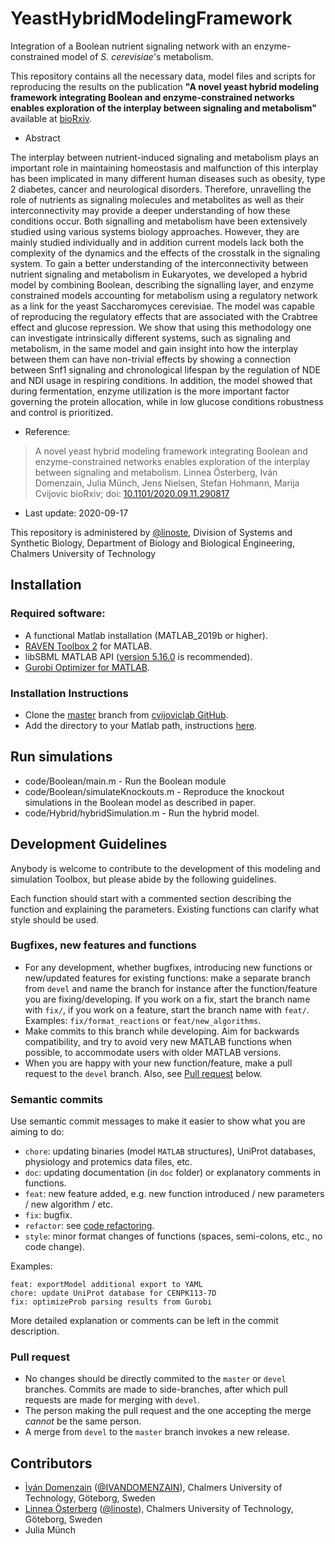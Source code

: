 # YeastHybridModelingFramework

Integration of a Boolean nutrient signaling network with an enzyme-constrained model of *S. cerevisiae*'s metabolism.

This repository contains all the necessary data, model files and scripts for reproducing the results on the publication **"A novel yeast hybrid modeling framework integrating Boolean and enzyme-constrained networks enables exploration of the interplay between signaling and metabolism"** available at [bioRxiv](https://www.biorxiv.org/content/10.1101/2020.09.11.290817v1).

- Abstract

The interplay between nutrient-induced signaling and metabolism plays an important role in maintaining homeostasis and malfunction of this interplay has been implicated in many different human diseases such as obesity, type 2 diabetes, cancer and neurological disorders. Therefore, unravelling the role of nutrients as signaling molecules and metabolites as well as their interconnectivity may provide a deeper understanding of how these conditions occur. Both signalling and metabolism have been extensively studied using various systems biology approaches. However, they are mainly studied individually and in addition current models lack both the complexity of the dynamics and the effects of the crosstalk in the signaling system. To gain a better understanding of the interconnectivity between nutrient signaling and metabolism in Eukaryotes, we developed a hybrid model by combining Boolean, describing the signalling layer, and enzyme constrained models  accounting for metabolism using a regulatory network as a link for the yeast Saccharomyces cerevisiae. The model was capable of reproducing the regulatory effects that are associated with the Crabtree effect and glucose repression. We show that using this methodology one can investigate intrinsically different systems, such as signaling and metabolism, in the same model and gain insight into how the interplay between them can have non-trivial effects by showing a connection between Snf1 signaling and chronological lifespan by the regulation of NDE and NDI usage in respiring conditions. In addition, the model showed that during fermentation, enzyme utilization is the more important factor governing the protein allocation, while in low glucose conditions robustness and control is prioritized. 

- Reference:  
>A novel yeast hybrid modeling framework integrating Boolean and enzyme-constrained networks enables exploration of the interplay between signaling and metabolism.
Linnea Österberg, Iván Domenzain, Julia Münch, Jens Nielsen, Stefan Hohmann, Marija Cvijovic
bioRxiv; doi: [10.1101/2020.09.11.290817](https://doi.org/10.1101/2020.09.11.290817)

- Last update: 2020-09-17

This repository is administered by [@linoste](https://github.com/linoste), Division of Systems and Synthetic Biology, Department of Biology and Biological Engineering, Chalmers University of Technology

## Installation

### Required software:
* A functional Matlab installation (MATLAB_2019b or higher).
* [RAVEN Toolbox 2](https://github.com/SysBioChalmers/RAVEN) for MATLAB.
* libSBML MATLAB API ([version 5.16.0](https://sourceforge.net/projects/sbml/files/libsbml/5.13.0/stable/MATLAB%20interface/)  is recommended).
* [Gurobi Optimizer for MATLAB](http://www.gurobi.com/registration/download-reg).

### Installation Instructions
* Clone the [master](https://github.com/cvijoviclab/YeastHybridModelingFramework) branch from [cvijoviclab GitHub](https://github.com/cvijoviclab).
* Add the directory to your Matlab path, instructions [here](https://se.mathworks.com/help/matlab/ref/addpath.html?requestedDomain=www.mathworks.com).

## Run simulations
* code/Boolean/main.m - Run the Boolean module
* code/Boolean/simulateKnockouts.m - Reproduce the knockout simulations in the Boolean model as described in paper.
* code/Hybrid/hybridSimulation.m - Run the hybrid model. 

## Development Guidelines

Anybody is welcome to contribute to the development of this modeling and simulation Toolbox, but please abide by the following guidelines.

Each function should start with a commented section describing the function and explaining the parameters. Existing functions can clarify what style should be used.
### Bugfixes, new features and functions
* For any development, whether bugfixes, introducing new functions or new/updated features for existing functions: make a separate branch from `devel` and name the branch for instance after the function/feature you are fixing/developing. If you work on a fix, start the branch name with `fix/`, if you work on a feature, start the branch name with `feat/`. Examples: `fix/format_reactions` or `feat/new_algorithms`.
* Make commits to this branch while developing. Aim for backwards compatibility, and try to avoid very new MATLAB functions when possible, to accommodate users with older MATLAB versions.
* When you are happy with your new function/feature, make a pull request to the `devel` branch. Also, see [Pull request](#pull-request) below.

### Semantic commits
Use semantic commit messages to make it easier to show what you are aiming to do:
* `chore`: updating binaries (model `MATLAB` structures), UniProt databases, physiology and protemics data files, etc.
* `doc`: updating documentation (in `doc` folder) or explanatory comments in functions.
* `feat`: new feature added, e.g. new function introduced / new parameters / new algorithm / etc.
* `fix`: bugfix.
* `refactor`: see [code refactoring](https://en.wikipedia.org/wiki/Code_refactoring).
* `style`: minor format changes of functions (spaces, semi-colons, etc., no code change).

Examples:
```
feat: exportModel additional export to YAML
chore: update UniProt database for CENPK113-7D
fix: optimizeProb parsing results from Gurobi
```
More detailed explanation or comments can be left in the commit description.

### Pull request
* No changes should be directly commited to the `master` or `devel` branches. Commits are made to side-branches, after which pull requests are made for merging with `devel`.
* The person making the pull request and the one accepting the merge _cannot_ be the same person.
* A merge from `devel` to the `master` branch invokes a new release.

## Contributors
* [Ìván Domenzain](https://www.chalmers.se/en/staff/Pages/ivand.aspx) ([@IVANDOMENZAIN](https://github.com/IVANDOMENZAIN)), Chalmers University of Technology, Göteborg, Sweden
* [Linnea Österberg](https://www.chalmers.se/en/search/Pages/default.aspx?q=linnea+%c3%b6sterberg) ([@linoste](https://github.com/linoste)), Chalmers University of Technology, Göteborg, Sweden
* Julia Münch
